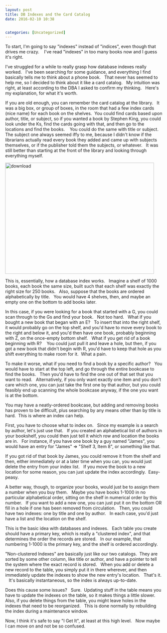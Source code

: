 ```yaml
---
layout: post
title: DB Indexes and the Card Catalog
date: 2016-02-10 10:38


categories: [Uncategorized]
---
```

To start, I'm going to say "indexes" instead of "indices", even though that drives me crazy.    I've read "indexes" in too many books now and I guess it's right.

I've struggled for a while to really grasp how database indexes really worked.   I've been searching for some guidance, and everything I find basically tells me to think about a phone book.   That never has seemed to help me, so I decided to think about it like a card catalog.   My intuition was right, at least according to the DBA I asked to confirm my thinking.   Here's my explanation, for what it's worth.

If you are old enough, you can remember the card catalog at the library.   It was a big box, or group of boxes, in the room that had a few index cards (nice name) for each book on the shelves.  You could find cards based upon author, title, or subject, so if you wanted a book by Stephen King, you could look under the Ks, find the cards going with that, and then go to the locations and find the books.    You could do the same with title or subject.   The subject one always seemed iffy to me, because I didn't know if the librarians actually read every book they added and came up with subjects themselves, or if the publisher told them the subjects, or whatever.   It was still better than starting at the front of the library and looking through everything myself.

<img class="alignnone  wp-image-285" src="https://chlsmith.files.wordpress.com/2016/02/download.jpg" alt="download" width="477" height="357" />

This is, essentially, how a database index works.   Imagine a shelf of 1000 books, each book the same size, built such that each shelf was exactly the right size for 250 books.   Also, suppose that the books are ordered alphabetically by title.   You would have 4 shelves, then, and maybe an empty one on the bottom to add books later.

In this case, if you were looking for a book that started with a G, you could scan through to the Gs and find your book.   Not too hard.   What if you bought a new book that began with an E?   To insert that into the right shelf, it would probably go on the top shelf, and you'd have to move every book to the right and below it, and you'd then have one book, probably beginning with Z, on the once-empty bottom shelf.   What if you get rid of a book beginning with R?    You could just pull it and leave a hole, but then, if you got a new book that didn't begin with R, you'd have to keep that hole as you shift everything to make room for it.  What a pain.

To make it worse, what if you need to find a book by a specific author?   You would have to start at the top left, and go through the entire bookcase to find the books.   Then you'd have to find the one out of that set that you want to read.   Alternatively, if you only want exactly one item and you don't care which one, you can just take the first one by that author, but you could feasibly end up scanning the whole bookcase anyway, if the one you want is at the bottom.

You may have a neatly-ordered bookcase, but adding and removing books has proven to be difficult, plus searching by any means other than by title is hard.  This is where an index can help.

First, you have to choose what to index on.   Since my example is a search by author, let's just use that.   If you created an alphabetical list of authors in your bookshelf, you could then just tell it which row and location the books are in.   For instance, if you have one book by a guy named "James", you would have an entry for "James" =&gt; "Shelf 3, Item 8", or something like that.

If you got rid of that book by James, you could remove it from the shelf and then, either immediately or at a later time when you can, you would just delete the entry from your index list.   If you move the book to a new location for some reason, you can just update the index accordingly.  Easy-peasy.

A better way, though, to organize your books, would just be to assign them a number when you buy them.   Maybe you have books 1-1000 in no particular alphabetical order, sitting on the shelf in numerical order by this number.   If you want to add a new one, you can just put it on the bottom OR fill in a hole if one has been removed from circulation.   Then, you could have two indexes: one by title and one by author.   In each case, you'd just have a list and the location on the shelf.

This is the basic idea with databases and indexes.   Each table you create should have a primary key, which is really a "clustered index", and that determines the order the records are stored.   In our example, that numbering 1-1000 is the primary key, and the shelf is ordered accordingly.

"Non-clustered Indexes" are basically just like our two catalogs.  They are sorted by some other column, like title or author, and have a pointer to tell the system where the exact record is stored.   When you add or delete a new record to the table, you simply put it in there wherever, and then immediately update the indexes to show the new entry's location.   That's it.    It's basically instantaneous, so the index is always up-to-date.

Does this cause some issues?   Sure.  Updating stuff in the table means you have to update the indexes on the table, so it makes things a little slower.   Also, if you delete things from the table, you might leave holes in the indexes that need to be reorganized.   This is done normally by rebuilding the index during a maintenance window.

Now, I think it's safe to say "I Get It", at least at this high level.   Now maybe I can move on and not be so confused.

&nbsp;
